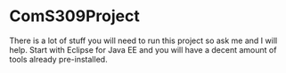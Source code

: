 ComS309Project
==============
There is a lot of stuff you will need to run this project so ask me and I will help. Start with Eclipse for Java EE and you will have
a decent amount of tools already pre-installed.